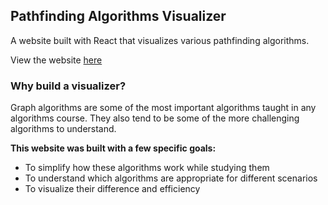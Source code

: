## Pathfinding Algorithms Visualizer

A website built with React that visualizes various pathfinding algorithms.

View the website [here](https://kayhantejani.github.io/Pathfinding-Visualizer/)

### Why build a visualizer?

Graph algorithms are some of the most important algorithms taught in any algorithms course. They also tend to be some of the more challenging algorithms to understand.

**This website was built with a few specific goals:**

* To simplify how these algorithms work while studying them
* To understand which algorithms are appropriate for different scenarios
* To visualize their difference and efficiency
